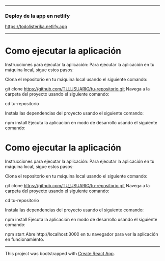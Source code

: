 ***********************************************************************************************************************
### Deploy de la app en netlify

https://todolisterika.netlify.app

***********************************************************************************************************************
# Como ejecutar la aplicación
Instrucciones para ejecutar la aplicación:
Para ejecutar la aplicación en tu máquina local, sigue estos pasos:

Clona el repositorio en tu máquina local usando el siguiente comando:

git clone https://github.com/TU_USUARIO/tu-repositorio.git
Navega a la carpeta del proyecto usando el siguiente comando:

cd tu-repositorio

Instala las dependencias del proyecto usando el siguiente comando:

npm install
Ejecuta la aplicación en modo de desarrollo usando el siguiente comando:

# Como ejecutar la aplicación
Instrucciones para ejecutar la aplicación:
Para ejecutar la aplicación en tu máquina local, sigue estos pasos:

Clona el repositorio en tu máquina local usando el siguiente comando:

git clone https://github.com/TU_USUARIO/tu-repositorio.git
Navega a la carpeta del proyecto usando el siguiente comando:

cd tu-repositorio

Instala las dependencias del proyecto usando el siguiente comando:

npm install
Ejecuta la aplicación en modo de desarrollo usando el siguiente comando:

npm start
Abre http://localhost:3000 en tu navegador para ver la aplicación en funcionamiento.
***********************************************************************************************************************
This project was bootstrapped with [Create React App](https://github.com/facebook/create-react-app).
